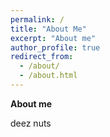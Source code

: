 ```yaml
---
permalink: /
title: "About Me"
excerpt: "About me"
author_profile: true
redirect_from: 
  - /about/
  - /about.html
---
```


**About me**

deez nuts

